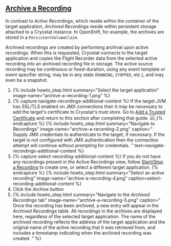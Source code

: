 ## [Archive a Recording](#archive-a-recording)
In contrast to <i>Active Recordings</i>, which reside within the container
of the target application, <i>Archived Recordings</i> reside within persistent
storage attached to a Cryostat instance. In OpenShift, for example, the
archives are stored in a `PersistentVolumeClaim`.

Archived recordings are created by performing archival upon active recordings.
When this is requested, Cryostat connects to the target application and copies
the Flight Recorder data from the selected active recording into an archived
recording file in storage. The active source recording may be continuous or
fixed-duration, using any event template or event specifier string, may be in
any state (`RUNNING`, `STOPPED`, etc.), and may even be a snapshot.

<ol>
  <li>
    {% include howto_step.html
      summary="Select the target application"
      image-name="archive-a-recording-1.png"
    %}
  </li>
  <li>
    {% capture navigate-recordings-additional-content %}
      If the target JVM has SSL/TLS enabled on JMX connections then it may be
      necessary to add the target's certificate to Cryostat's trust store. Go
      to <a href="{{site.url}}/getting-started#add-a-trusted-certificate">Add a Trusted Certificate</a>
      and return to this section after completing that guide.
      <a href="{{site.url}}/images/archive-a-recording-3.png" target="_blank">
        <img src="{{site.url}}/images/archive-a-recording-3.png">
      </a>
    {% endcapture %}
    {% include howto_step.html
      summary="Navigate to Recordings"
      image-name="archive-a-recording-2.png"
      caption="
        Supply JMX credentials to authenticate to the target, if necessary. If
        the target is not configured with JMX authentication then the
        connection attempt will continue without prompting for credentials.
      "
      text=navigate-recordings-additional-content
    %}
  </li>
  <li>
    {% capture select-recording-additional-content %}
      If you do not have any recordings present in the Active Recordings
      view, follow
      <a href="{{site.url}}/getting-started#startstop-a-recording">Start/Stop a Recording</a>
      to create one, or select a different target application.
    {% endcapture %}
    {% include howto_step.html
      summary="Select an active recording"
      image-name="archive-a-recording-4.png"
      caption=select-recording-additional-content
    %}
  </li>
  <li>
    <summary>Click the <i>Archive</i> button</summary>
  </li>
  <li>
    {% include howto_step.html
      summary="Navigate to the <i>Archived Recordings</i> tab"
      image-name="archive-a-recording-5.png"
      caption="
        Once the recording has been archived, a new entry will appear in the
        <i>Archived Recordings</i> table. All recordings in the archives are
        displayed here, regardless of the selected target application. The
        name of the archived recording reflects the address of the target
        application and the original name of the active recording that it was
        retrieved from, and includes a timestamp indicating when the archived
        recording was created.
      "
    %}
  </li>
</ol>
